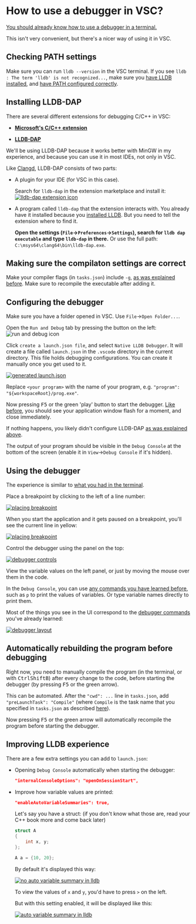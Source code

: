# How to use a debugger in VSC?

[You should already know how to use a debugger in a terminal.](/debugging_in_terminal.md)

This isn't very convenient, but there's a nicer way of using it in VSC.

## Checking PATH settings

Make sure you can run `lldb --version` in the VSC terminal. If you see `lldb : The term 'lldb' is not recognized...`, make sure you [have LLDB installed](/debugging_in_terminal.md), and [have PATH configured correctly](/working_in_vscode_terminal.md).

## Installing LLDB-DAP

There are several different extensions for debugging C/C++ in VSC:

* [**Microsoft's C/C++ extension**](https://marketplace.visualstudio.com/items?itemName=ms-vscode.cpptools)

* [**LLDB-DAP**](https://marketplace.visualstudio.com/items?itemName=llvm-vs-code-extensions.lldb-dap)

We'll be using LLDB-DAP because it works better with MinGW in my experience, and because you can use it in most IDEs, not only in VSC.

Like [Clangd](/configuring_code_completion.md#installing-clangd), LLDB-DAP consists of two parts:

* A plugin for your IDE (for VSC in this case).

  Search for `lldb-dap` in the extension marketplace and install it:<br/>
  [![lldb-dap extension icon](/images/lldb_dap_extension_icon.png)]((/images/lldb_dap_extension_icon.png))

* A program called `lldb-dap` that the extension interacts with. You already have it installed because you [installed LLDB](/debugging_in_terminal.md). But you need to tell the extension where to find it.

  **Open the settings (`File`->`Preferences`->`Settings`), search for `lldb dap executable` and type `lldb-dap` in there.** Or use the full path: `C:\msys64\clang64\bin\lldb-dap.exe`.

## Making sure the compilaton settings are correct

Make your compiler flags (in `tasks.json`) include `-g`, [as was explained before](/debugging_in_terminal.md). Make sure to recompile the executable after adding it.

## Configuring the debugger

Make sure you have a folder opened in VSC. Use `File`->`Open Folder...`.

Open the `Run and Debug` tab by pressing the button on the left:<br/>
![run and debug icon](/images/vsc_debugging_icon.png)

Click `create a launch.json file`, and select `Native LLDB Debugger`. It will create a file called `launch.json` in the `.vscode` directory in the current directory. This file holds debugging configurations. You can create it manually once you get used to it.

[![generated launch.json](/images/generated_launch_json.png)](/images/generated_launch_json.png)

Replace `<your program>` with the name of your program, e.g. `"program": "${workspaceRoot}/prog.exe"`.

Now pressing <kbd>F5</kbd> or the green 'play' button to start the debugger. [Like before](/debugging_in_terminal.md), you should see your application window flash for a moment, and close immediately.

If nothing happens, you likely didn't configure LLDB-DAP [as was explained above](#installing-lldb-dap).

The output of your program should be visible in the `Debug Console` at the bottom of the screen (enable it in `View`->`Debug Console` if it's hidden).

## Using the debugger

The experience is similar to [what you had in the terminal](/debugging_in_terminal.md).

Place a breakpoint by clicking to the left of a line number:

[![placing breakpoint](/images/vsc_breakpoint.png)](/images/vsc_breakpoint.png)

When you start the application and it gets paused on a breakpoint, you'll see the current line in yellow:

[![placing breakpoint](/images/vsc_paused_on_breakpoint.png)](/images/vsc_paused_on_breakpoint.png)

Control the debugger using the panel on the top:

[![debugger controls](/images/vsc_debugger_controls.png)](/images/vsc_debugger_controls.png)

View the variable values on the left panel, or just by moving the mouse over them in the code.

In the `Debug Console`, you can use [any commands you have learned before](/debugging_in_terminal.md), such as `p` to print the values of variables. Or type variable names directly to print them.

Most of the things you see in the UI correspond to the [debugger commands](/debugging_in_terminal.md) you've already learned:

[![debugger layout](/images/vsc_debugger_layout.png)](/images/vsc_debugger_layout.png)

## Automatically rebuilding the program before debugging

Right now, you need to manually compile the program (in the terminal, or with <kbd>Ctrl</kbd><kbd>Shift</kbd><kbd>B</kbd>) after every change to the code, before starting the debugger (by pressing <kbd>F5</kbd> or the green arrow).

This can be automated. After the `"cwd": ...` line in `tasks.json`, add `"preLaunchTask": "Compile"` (where `Compile` is the task name that you specified in `tasks.json` as described [here](/configuring_vsc_tasks.md)).

Now pressing <kbd>F5</kbd> or the green arrow will automatically recompile the program before starting the debugger.

## Improving LLDB experience

There are a few extra settings you can add to `launch.json`:

* Opening `Debug Console` automatically when starting the debugger:
  ```json
  "internalConsoleOptions": "openOnSessionStart",
  ```

* Improve how variable values are printed:
  ```json
  "enableAutoVariableSummaries": true,
  ```
  Let's say you have a struct: (if you don't know what those are, read your C++ book more and come back later)
  ```cpp
  struct A
  {
      int x, y;
  };

  A a = {10, 20};
  ```
  By default it's displayed this way:

  [![no auto variable summary in lldb](/images/lldb_no_auto_var_summaries.png)](/images/lldb_no_auto_var_summaries.png)

  To view the values of `x` and `y`, you'd have to press `>` on the left.

  But with this setting enabled, it will be displayed like this:

  [![auto variable summary in lldb](/images/lldb_auto_var_summaries.png)](/images/lldb_auto_var_summaries.png)

<!-- TODO when updating to clang 19, check that "enableSyntheticChildDebugging": true, works alright in complex situations (test locally a bunch), then add here>
